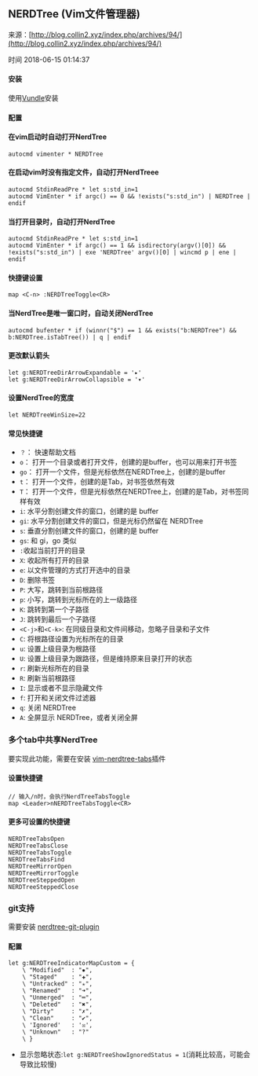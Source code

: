 ## NERDTree (Vim文件管理器)

来源：[http://blog.collin2.xyz/index.php/archives/94/](http://blog.collin2.xyz/index.php/archives/94/)

时间 2018-06-15 01:14:37



#### 安装

使用[Vundle][0]安装


#### 配置


#### 在vim启动时自动打开NerdTree

``` 
autocmd vimenter * NERDTree
```


#### 在启动vim时没有指定文件，自动打开NerdTreee

``` 
autocmd StdinReadPre * let s:std_in=1
autocmd VimEnter * if argc() == 0 && !exists("s:std_in") | NERDTree | endif
```


#### 当打开目录时，自动打开NerdTree

``` 
autocmd StdinReadPre * let s:std_in=1
autocmd VimEnter * if argc() == 1 && isdirectory(argv()[0]) && !exists("s:std_in") | exe 'NERDTree' argv()[0] | wincmd p | ene | endif
```


#### 快捷键设置

``` 
map <C-n> :NERDTreeToggle<CR>
```


#### 当NerdTree是唯一窗口时，自动关闭NerdTree

``` 
autocmd bufenter * if (winnr("$") == 1 && exists("b:NERDTree") && b:NERDTree.isTabTree()) | q | endif
```


#### 更改默认箭头

``` 
let g:NERDTreeDirArrowExpandable = '▸'
let g:NERDTreeDirArrowCollapsible = '▾'
```


#### 设置NerdTree的宽度

``` 
let NERDTreeWinSize=22
```


#### 常见快捷键



* `？`： 快速帮助文档    
* `o`： 打开一个目录或者打开文件，创建的是buffer，也可以用来打开书签    
* `go`： 打开一个文件，但是光标依然在NERDTree上，创建的是buffer    
* `t`： 打开一个文件，创建的是Tab，对书签依然有效    
* `T`： 打开一个文件，但是光标依然在NERDTree上，创建的是Tab，对书签同样有效    
* `i`: 水平分割创建文件的窗口，创建的是 buffer    
* `gi`: 水平分割创建文件的窗口，但是光标仍然留在 NERDTree    
* `s`: 垂直分割创建文件的窗口，创建的是 buffer    
* `gs`: 和 gi，go 类似    
* `:`收起当前打开的目录    
* `X`: 收起所有打开的目录    
* `e`: 以文件管理的方式打开选中的目录    
* `D`: 删除书签    
* `P`: 大写，跳转到当前根路径    
* `p`: 小写，跳转到光标所在的上一级路径    
* `K`: 跳转到第一个子路径    
* `J`: 跳转到最后一个子路径    
* `<C-j>`和`<C-k>`: 在同级目录和文件间移动，忽略子目录和子文件    
* `C`: 将根路径设置为光标所在的目录    
* `u`: 设置上级目录为根路径    
* `U`: 设置上级目录为跟路径，但是维持原来目录打开的状态    
* `r`: 刷新光标所在的目录    
* `R`: 刷新当前根路径    
* `I`: 显示或者不显示隐藏文件    
* `f`: 打开和关闭文件过滤器    
* `q`: 关闭 NERDTree    
* `A`: 全屏显示 NERDTree，或者关闭全屏    
  


### 多个tab中共享NerdTree

要实现此功能，需要在安装 [vim-nerdtree-tabs][1]插件


#### 设置快捷键

``` 
// 输入/n时，会执行NerdTreeTabsToggle
map <Leader>nNERDTreeTabsToggle<CR>
```


#### 更多可设置的快捷键

``` 
NERDTreeTabsOpen
NERDTreeTabsClose
NERDTreeTabsToggle
NERDTreeTabsFind
NERDTreeMirrorOpen
NERDTreeMirrorToggle
NERDTreeSteppedOpen
NERDTreeSteppedClose
```


### git支持

需要安装    [nerdtree-git-plugin][2]


#### 配置

``` 
let g:NERDTreeIndicatorMapCustom = {
    \ "Modified"  : "✹",
    \ "Staged"    : "✚",
    \ "Untracked" : "✭",
    \ "Renamed"   : "➜",
    \ "Unmerged"  : "═",
    \ "Deleted"   : "✖",
    \ "Dirty"     : "✗",
    \ "Clean"     : "✔︎",
    \ 'Ignored'   : '☒',
    \ "Unknown"   : "?"
    \ }
```


* 显示忽略状态:`let g:NERDTreeShowIgnoredStatus = 1`(消耗比较高，可能会导致比较慢)    
  

[0]: https://github.com/VundleVim/Vundle.vim
[1]: https://github.com/jistr/vim-nerdtree-tabs
[2]: https://github.com/Xuyuanp/nerdtree-git-plugin